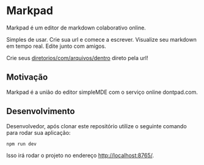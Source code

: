 # Markpad

Markpad é um editor de markdown colaborativo online.

Simples de usar.
Crie sua url e comece a escrever.
Visualize seu markdown em tempo real.
Edite junto com amigos.

Crie seus [diretorios/com/arquivos/dentro](http://markpad.github.io/diretorios/com/arquivos/dentro) direto pela url!

## Motivação

Markpad é a união do editor simpleMDE com o serviço online dontpad.com.

## Desenvolvimento

Desenvolvedor, após clonar este repositório utilize o seguinte comando para rodar sua aplicação:

```bash
npm run dev 
```

Isso irá rodar o projeto no endereço [http://localhost:8765/](http://localhost:8765/).

